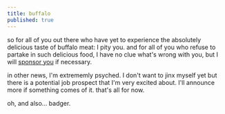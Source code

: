 ```yaml
---
title: buffalo
published: true
---
```


so for all of you out there who have yet to experience the absolutely
delicious taste of buffalo meat: I pity you. and for all of you who
refuse to partake in such delicious food, I have no clue what's wrong
with you, but I will [sponsor you][] if necessary.

in other news, I'm extrememly psyched. I don't want to jinx myself yet
but there is a potential job prospect that I'm very excited about. I'll
announce more if something comes of it. that's all for now.

oh, and also... badger.

  [sponsor you]: http://maddox.xmission.com/sponsor.html

